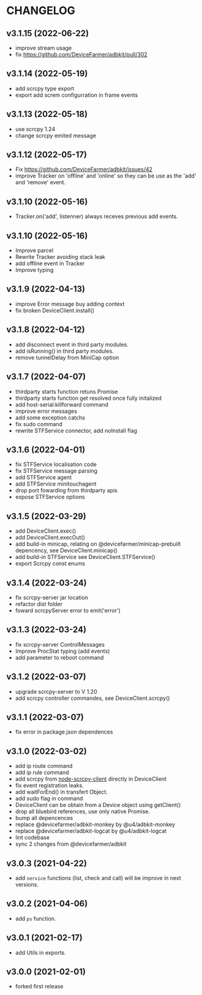 # CHANGELOG

## v3.1.15 (2022-06-22)
* improve stream usage
* fix https://github.com/DeviceFarmer/adbkit/pull/302

## v3.1.14 (2022-05-19)
* add scrcpy type export
* export add screm configurration in frame events

## v3.1.13 (2022-05-18)
* use scrcpy 1.24
* change scrcpy emited message

## v3.1.12 (2022-05-17)
* Fix https://github.com/DeviceFarmer/adbkit/issues/42
* improve Tracker on 'offline' and 'online' so they can be use as the 'add' and 'remove' event.

## v3.1.10 (2022-05-16)
* Tracker.on('add', listenner) always receves previous add events.

## v3.1.10 (2022-05-16)
* Improve parcel
* Rewrite Tracker avoiding stack leak
* add offline event in Tracker
* Improve typing

## v3.1.9 (2022-04-13)

* improve Error message buy adding context
* fix broken DeviceClient.install()

## v3.1.8 (2022-04-12)

* add disconnect event in third party modules.
* add isRunning() in third party modules.
* remove tunnelDelay from MiniCap option

## v3.1.7 (2022-04-07)

* thirdparty starts function retuns Promise<this>
* thirdparty starts function get resolved once fully initalized
* add host-serial:killforward command
* improve error messages
* add some exception catchs
* fix sudo command
* rewrite STFService connector, add noInstall flag

## v3.1.6 (2022-04-01)

* fix STFService localisation code
* fix STFService message parsing
* add STFService agent
* add STFService minitouchagent
* drop port fowarding from thirdparty apis
* expose STFService options

## v3.1.5 (2022-03-29)

* add DeviceClient.exec()
* add DeviceClient.execOut()
* add build-in minicap, relating on @devicefarmer/minicap-prebuilt depencency, see DeviceClient.minicap()
* add build-in STFService see DeviceClient.STFService()
* export Scrcpy const enums

## v3.1.4 (2022-03-24)

* fix scrcpy-server jar location
* refactor dist folder
* foward scrcpyServer error to emit('error')

## v3.1.3 (2022-03-24)

* fix scrcpy-server ControlMessages
* Improve ProcStat typing (add events)
* add parameter to reboot command

## v3.1.2 (2022-03-07)

* upgrade scrcpy-server to V 1.20
* add scrcpy controller commandes, see DeviceClient.scrcpy()

## v3.1.1 (2022-03-07)

* fix error in package.json dependences

## v3.1.0 (2022-03-02)

* add ip route command
* add ip rule command
* add scrcpy from [node-scrcpy-client](https://github.com/jvictorsoto/node-scrcpy-client) directly in DeviceClient
* fix event registration leaks.
* add waitForEnd() in transfert Object.
* add sudo flag in command
* DeviceClient can be obtain from a Device object using getClient()
* drop all bluebird references, use only native Promise.
* bump all depencences
* replace @devicefarmer/adbkit-monkey by @u4/adbkit-monkey
* replace @devicefarmer/adbkit-logcat by @u4/adbkit-logcat
* lint codebase
* sync 2 changes from @devicefarmer/adbkit

## v3.0.3 (2021-04-22)

* add `service` functions (list, check and call) will be improve in next versions.

## v3.0.2 (2021-04-06)

* add `ps` function.

## v3.0.1 (2021-02-17)

* add Utils in exports.

## v3.0.0 (2021-02-01)

* forked first release
